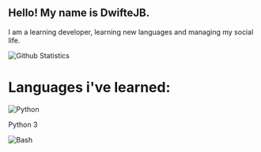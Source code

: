 ## Hello! My name is DwifteJB.

I am a learning developer, learning new languages and managing my social life.

![Github Statistics](https://github-readme-stats.vercel.app/api?username=DwifteJB&show_icons=true&theme=dark)

# Languages i've learned:

![Python](https://github.com/DwifteJB/DwifteJB/raw/main/E542F508-4FCC-41D0-9A2E-16A39CF4F893.png=150x)

Python 3

![Bash]()
